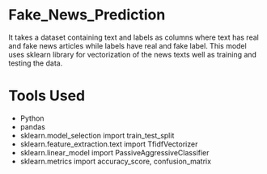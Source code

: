 # Fake_News_Prediction
It takes a dataset containing text and labels as columns where text has real and fake news articles while labels have real and fake label. This model uses sklearn library for vectorization of the news texts well as training and testing the data.
# Tools Used
* Python 
* pandas
* sklearn.model_selection import train_test_split
* sklearn.feature_extraction.text import TfidfVectorizer
* sklearn.linear_model import PassiveAggressiveClassifier
* sklearn.metrics import accuracy_score, confusion_matrix
